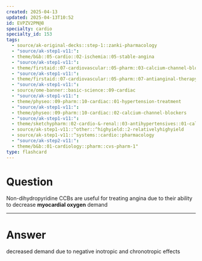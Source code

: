 ```yaml
---
created: 2025-04-13
updated: 2025-04-13T10:52
id: EVPZV2PM@8
specialty: cardio
specialty_id: 153
tags:
  - source/ak-original-decks::step-1::zanki-pharmacology
  - "source/ak-step1-v11:": 
  - theme/b&b::05-cardio::02-ischemia::05-stable-angina
  - "source/ak-step1-v11:": 
  - theme/firstaid::07-cardiovascular::05-pharm::03-calcium-channel-blockers
  - "source/ak-step1-v11:": 
  - theme/firstaid::07-cardiovascular::05-pharm::07-antianginal-therapy
  - "source/ak-step1-v11:": 
  - source/ome-banner::basic-science::09-cardiac
  - "source/ak-step1-v11:": 
  - theme/physeo::09-pharm::10-cardiac::01-hypertension-treatment
  - "source/ak-step1-v11:": 
  - theme/physeo::09-pharm::10-cardiac::02-calcium-channel-blockers
  - "source/ak-step1-v11:": 
  - theme/sketchypharm::02-cardio-&-renal::03-antihypertensives::01-calcium-channel-blockers
  - source/ak-step1-v11::^other::^highyield::2-relativelyhighyield
  - source/ak-step1-v11::^systems::cardio::pharmacology
  - "source/ak-step2-v11:": 
  - theme/b&b::01-cardiology::pharm::cvs-pharm-1"
type: flashcard
---
```


# Question
Non-dihydropyridine CCBs are useful for treating angina due to their ability to decrease **myocardial oxygen** demand

---

# Answer
decreased demand due to negative inotropic and chronotropic effects
